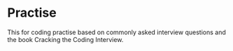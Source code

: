 # Practise
This for coding practise based on commonly asked interview questions and the book Cracking the Coding Interview.